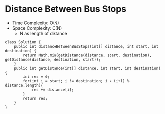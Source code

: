 # Distance Between Bus Stops

- Time Complexity: O(N)
- Space Complexity: O(N)
  - N as length of distance

```
class Solution {
    public int distanceBetweenBusStops(int[] distance, int start, int destination) {
        return Math.min(getDistance(distance, start, destination), getDistance(distance, destination, start));
    }
    public int getDistance(int[] distance, int start, int destination){
        int res = 0;
        for(int i = start; i != destination; i = (i+1) % distance.length){
            res += distance[i];
        }
        return res;
    }
}
```
